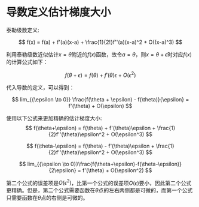 # 导数定义估计梯度大小
泰勒级数定义:

$$
f(x) = f(a) + f'(a)(x-a) + \frac{1}{2!}f''(a)(x-a)^2 + O((x-a)^3)
$$

利用泰勒级数近似估计$x=\theta$附近的$f(x)$函数，故令$a=\theta$，则$x=\theta+\epsilon$时对应$f(x)$的计算公式如下：

$$
f(\theta+\epsilon) = f(\theta) + f'(\theta)\epsilon + O(\epsilon^2)
$$

代入导数的定义，可以得到：

$$
lim_{{\epsilon \to 0}} \frac{f(\theta + \epsilon) - f(\theta)}{\epsilon} = f'(\theta) + O(\epsilon)
$$

使用以下公式来更加精确的估计梯度大小:
$$
f(\theta+\epsilon) = f(\theta) + f'(\theta)\epsilon + \frac{1}{2}f''(\theta)\epsilon^2 + O(\epsilon^3)
$$

$$
f(\theta-\epsilon) = f(\theta) - f'(\theta)\epsilon + \frac{1}{2}f''(\theta)\epsilon^2 + O(\epsilon^3)
$$

$$
lim_{{\epsilon \to 0}}\frac{f(\theta+\epsilon)-f(\theta-\epsilon)}{2\epsilon} = f'(\theta) + O(\epsilon^2)
$$

第二个公式的误差项是$O(\epsilon^2)$，比第一个公式的误差项$O(\epsilon)$要小，因此第二个公式更精确。但是，第二个公式需要函数在$\theta$点的左右两侧都是可微的，而第一个公式只需要函数在$\theta$点的右侧是可微的。
